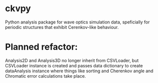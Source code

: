 # ckvpy
Python analysis package for wave optics simulation data, speficially for periodic structures that exhibit Cerenkov-like behaviour.

# Planned refactor:
Analysis2D and Analysis3D no longer inherit from CSVLoader, but CSVLoader instance is created and passes
data dictionary to create dataAnalysis instance where things like sorting and Cherenkov angle and Chromatic
error calculations take place.